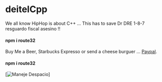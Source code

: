 deitelCpp
=======

We all know HipHop is about C++ ...
This has to save Dr DRE 
1-8-7 resguardo fiscal asesino !!

#### npm i route32

Buy Me a Beer, Starbucks Expresso or send a cheese burguer ... [Paypal](https://www.paypal.me/gospelOfLuke/25).

#### npm i route32




[![Maneje Despacio](https://pbs.twimg.com/media/D6k9CnaWkAAcdYv?format=jpg&name=4096x4096)]
